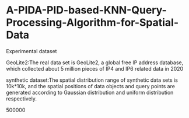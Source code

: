 # A-PIDA-PID-based-KNN-Query-Processing-Algorithm-for-Spatial-Data
Experimental dataset 

GeoLite2:The real data set is GeoLite2, a global free IP address database, which collected about 5 million pieces of IP4 and IP6 related data in 2020

synthetic dataset:The spatial distribution range of synthetic data sets is 10k*10k, and the spatial positions of data objects and query points are generated according to Gaussian distribution and uniform distribution respectively.

500000
